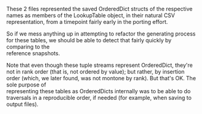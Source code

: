 These 2 files represented the saved OrderedDict structs of the respective names as 
members of the LookupTable object, in their natural CSV representation, from a
timepoint fairly early in the porting effort.  

So if we mess anything up in attempting to refactor the generating process for these 
tables, we should be able to detect that fairly quickly by comparing to the  
reference snapshots.

Note that even though these tuple streams represent OrderedDict, they're not in
rank order (that is, not ordered by value); but rather, by insertion order (which,
we later found, was not montone by rank).  But that's OK.  The sole purpose of  
representing these tables as OrderedDicts internally was to be able to do traversals 
in a reproducible order, if needed (for example, when saving to output files).

